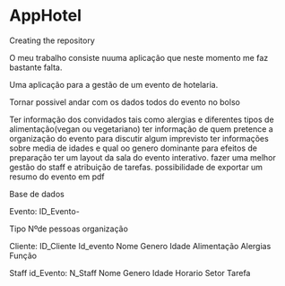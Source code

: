# AppHotel
Creating the repository


<p>O meu trabalho consiste nuuma aplicação que neste momento me faz bastante falta.</p>
<p>Uma aplicação para a gestão de um evento de hotelaria.</p>
<p>Tornar possivel andar com os dados todos do evento no bolso</p>
Ter informação dos convidados tais como alergias e diferentes tipos de alimentação(vegan ou vegetariano)
ter informação de quem pretence a organização do evento para discutir algum imprevisto
ter informações sobre media de idades e qual oo genero dominante para efeitos de preparação
ter um layout da sala do evento interativo.
fazer uma melhor gestão do staff e atribuição de tarefas.
possibilidade de exportar um resumo do evento em pdf



Base de dados

<p>Evento: ID_Evento-</p>
  Tipo
  Nºde pessoas
  organização
  
  Cliente: ID_Cliente
    Id_evento
    Nome
    Genero
    Idade
    Alimentação
    Alergias
    Função
    
  Staff
  id_Evento:
  N_Staff
  Nome
  Genero
  Idade
  Horario
  Setor
  Tarefa
